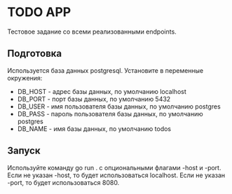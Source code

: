 # TODO APP

Тестовое задание со всеми реализованными endpoints.

## Подготовка
Используется база данных postgresql.
Установите в переменные окружения:

- DB_HOST - адрес базы данных, по умолчанию localhost
- DB_PORT - порт базы данных, по умолчанию 5432
- DB_USER - имя пользователя базы данных, по умолчанию postgres
- DB_PASS - пароль пользователя базы данных, по умолчанию postgres
- DB_NAME - имя базы данных, по умолчанию todos

## Запуск
Используйте команду go run . с опциональными флагами -host и -port. Если не указан -host, то будет использоваться localhost. Если не указан -port, то будет использоваться 8080.
